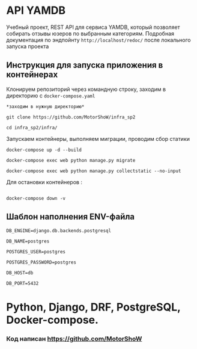 # API YAMDB
Учебный проект, REST API для сервиса YAMDB,
который позволяет собирать отзывы юзеров по выбранным категориям.
Подробная документация по эндпойнту `http://localhost/redoc/` после локального запуска проекта

## Инструкция для запуска приложения в контейнерах
Клонируем репозиторий через командную строку, заходим в директорию с `docker-compose.yaml`
```
*заходим в нужную директорию*

git clone https://github.com/MotorShoW/infra_sp2

cd infra_sp2/infra/
```
Запускаем контейнеры, выполняем миграции, проводим сбор статики
```
docker-compose up -d --build

docker-compose exec web python manage.py migrate

docker-compose exec web python manage.py collectstatic --no-input

```
Для остановки контейнеров :
```

docker-compose down -v

```
## Шаблон наполнения ENV-файла
```
DB_ENGINE=django.db.backends.postgresql

DB_NAME=postgres

POSTGRES_USER=postgres

POSTGRES_PASSWORD=postgres

DB_HOST=db

DB_PORT=5432

```
# Python, Django, DRF, PostgreSQL, Docker-compose.

### Код написан https://github.com/MotorShoW